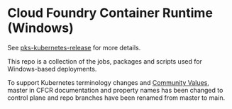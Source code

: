 # Cloud Foundry Container Runtime (Windows)

See [pks-kubernetes-release](https://github.com/pivotal-cf/pks-kubernetes-release) for
more details.

This repo is a collection of the jobs, packages and scripts used for
Windows-based deployments.

To support Kubernetes terminology changes and [Community Values](https://github.com/kubernetes/community/blob/master/values.md),  master in CFCR documentation and property names has been changed to control plane and repo branches have been renamed from master to main.

